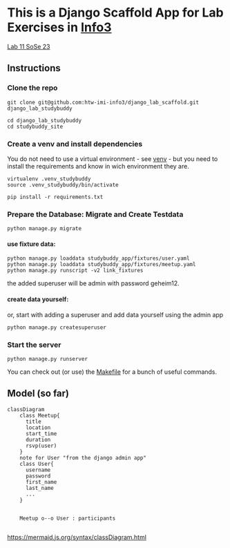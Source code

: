 # This is a Django Scaffold App for Lab Exercises in [Info3](https://home.htw-berlin.de/~kleinen/info3/labs)

[Lab 11 SoSe 23](https://home.htw-berlin.de/~kleinen/classes/ss2023/info3/labs/lab-11-webapps-2/)

## Instructions

### Clone the repo
    git clone git@github.com:htw-imi-info3/django_lab_scaffold.git django_lab_studybuddy

    cd django_lab_studybuddy
    cd studybuddy_site


### Create a venv and install dependencies

You do not need to use a virtual environment - see [venv](https://docs.python.org/3/library/venv.html) - but you need to install the requirements and know in wich environment they are.

    virtualenv .venv_studybuddy
    source .venv_studybuddy/bin/activate

    pip install -r requirements.txt


### Prepare the Database: Migrate and Create Testdata

    python manage.py migrate

#### use fixture data:

    python manage.py loaddata studybuddy_app/fixtures/user.yaml
    python manage.py loaddata studybuddy_app/fixtures/meetup.yaml
    python manage.py runscript -v2 link_fixtures

the added superuser will be admin with password geheim12.
#### create data yourself:
or, start with adding a superuser and add data yourself using the admin app

    python manage.py createsuperuser

### Start the server 

    python manage.py runserver

You can check out (or use) the [Makefile](studybuddy_site/Makefile) for a bunch of useful commands.


## Model (so far)

```mermaid
classDiagram
    class Meetup{
      title
      location
      start_time
      duration
      rsvp(user)
    }
    note for User "from the django admin app"
    class User{ 
      username
      password
      first_name
      last_name
      ...
    }
   
   
    Meetup o--o User : participants
   
```

https://mermaid.js.org/syntax/classDiagram.html

    
